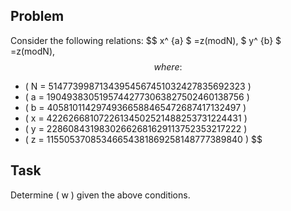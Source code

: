 ## Problem

Consider the following relations:
$$
x^ {a} $ =z(modN), $ y^ {b} $ =z(modN),
$$
where:
$$
- \( N = 51477399871343954567451032427835692323 \)
- \( a = 19049383051957442773063827502460138756 \)
- \( b = 40581011429749366588465472687417132497 \)
- \( x = 42262668107226134502521488253731224431 \)
- \( y = 22860843198302662681629113752353217222 \)
- \( z = 11550537085346654381869258148777389840 \)
$$
## Task

Determine \( w \) given the above conditions.
